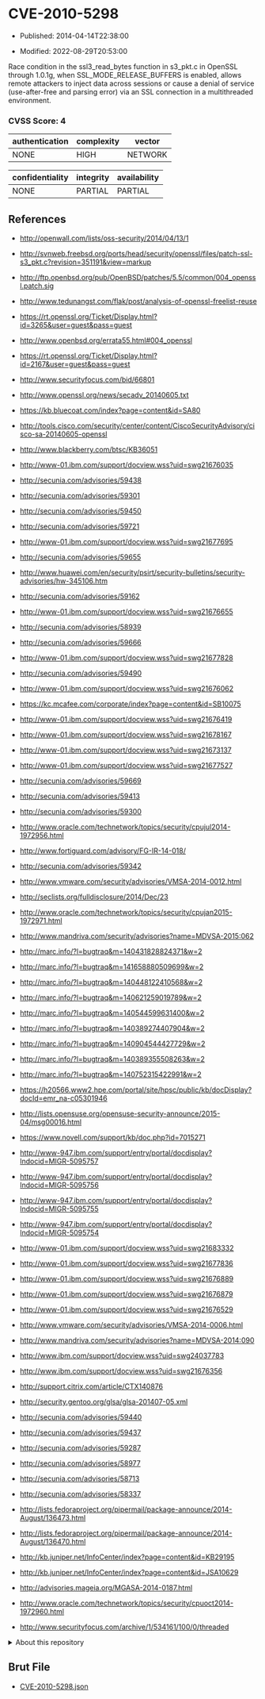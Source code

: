 # CVE-2010-5298

- Published: 2014-04-14T22:38:00

- Modified: 2022-08-29T20:53:00

Race condition in the ssl3_read_bytes function in s3_pkt.c in OpenSSL through 1.0.1g, when SSL_MODE_RELEASE_BUFFERS is enabled, allows remote attackers to inject data across sessions or cause a denial of service (use-after-free and parsing error) via an SSL connection in a multithreaded environment.

### CVSS Score: **4**

| authentication | complexity | vector |
| --- | --- | --- |
| NONE | HIGH | NETWORK |

| confidentiality | integrity | availability |
| --- | --- | --- |
| NONE | PARTIAL | PARTIAL |

## References

* http://openwall.com/lists/oss-security/2014/04/13/1

* http://svnweb.freebsd.org/ports/head/security/openssl/files/patch-ssl-s3_pkt.c?revision=351191&view=markup

* http://ftp.openbsd.org/pub/OpenBSD/patches/5.5/common/004_openssl.patch.sig

* http://www.tedunangst.com/flak/post/analysis-of-openssl-freelist-reuse

* https://rt.openssl.org/Ticket/Display.html?id=3265&user=guest&pass=guest

* http://www.openbsd.org/errata55.html#004_openssl

* https://rt.openssl.org/Ticket/Display.html?id=2167&user=guest&pass=guest

* http://www.securityfocus.com/bid/66801

* http://www.openssl.org/news/secadv_20140605.txt

* https://kb.bluecoat.com/index?page=content&id=SA80

* http://tools.cisco.com/security/center/content/CiscoSecurityAdvisory/cisco-sa-20140605-openssl

* http://www.blackberry.com/btsc/KB36051

* http://www-01.ibm.com/support/docview.wss?uid=swg21676035

* http://secunia.com/advisories/59438

* http://secunia.com/advisories/59301

* http://secunia.com/advisories/59450

* http://secunia.com/advisories/59721

* http://www-01.ibm.com/support/docview.wss?uid=swg21677695

* http://secunia.com/advisories/59655

* http://www.huawei.com/en/security/psirt/security-bulletins/security-advisories/hw-345106.htm

* http://secunia.com/advisories/59162

* http://www-01.ibm.com/support/docview.wss?uid=swg21676655

* http://secunia.com/advisories/58939

* http://secunia.com/advisories/59666

* http://www-01.ibm.com/support/docview.wss?uid=swg21677828

* http://secunia.com/advisories/59490

* http://www-01.ibm.com/support/docview.wss?uid=swg21676062

* https://kc.mcafee.com/corporate/index?page=content&id=SB10075

* http://www-01.ibm.com/support/docview.wss?uid=swg21676419

* http://www-01.ibm.com/support/docview.wss?uid=swg21678167

* http://www-01.ibm.com/support/docview.wss?uid=swg21673137

* http://www-01.ibm.com/support/docview.wss?uid=swg21677527

* http://secunia.com/advisories/59669

* http://secunia.com/advisories/59413

* http://secunia.com/advisories/59300

* http://www.oracle.com/technetwork/topics/security/cpujul2014-1972956.html

* http://www.fortiguard.com/advisory/FG-IR-14-018/

* http://secunia.com/advisories/59342

* http://www.vmware.com/security/advisories/VMSA-2014-0012.html

* http://seclists.org/fulldisclosure/2014/Dec/23

* http://www.oracle.com/technetwork/topics/security/cpujan2015-1972971.html

* http://www.mandriva.com/security/advisories?name=MDVSA-2015:062

* http://marc.info/?l=bugtraq&m=140431828824371&w=2

* http://marc.info/?l=bugtraq&m=141658880509699&w=2

* http://marc.info/?l=bugtraq&m=140448122410568&w=2

* http://marc.info/?l=bugtraq&m=140621259019789&w=2

* http://marc.info/?l=bugtraq&m=140544599631400&w=2

* http://marc.info/?l=bugtraq&m=140389274407904&w=2

* http://marc.info/?l=bugtraq&m=140904544427729&w=2

* http://marc.info/?l=bugtraq&m=140389355508263&w=2

* http://marc.info/?l=bugtraq&m=140752315422991&w=2

* https://h20566.www2.hpe.com/portal/site/hpsc/public/kb/docDisplay?docId=emr_na-c05301946

* http://lists.opensuse.org/opensuse-security-announce/2015-04/msg00016.html

* https://www.novell.com/support/kb/doc.php?id=7015271

* http://www-947.ibm.com/support/entry/portal/docdisplay?lndocid=MIGR-5095757

* http://www-947.ibm.com/support/entry/portal/docdisplay?lndocid=MIGR-5095756

* http://www-947.ibm.com/support/entry/portal/docdisplay?lndocid=MIGR-5095755

* http://www-947.ibm.com/support/entry/portal/docdisplay?lndocid=MIGR-5095754

* http://www-01.ibm.com/support/docview.wss?uid=swg21683332

* http://www-01.ibm.com/support/docview.wss?uid=swg21677836

* http://www-01.ibm.com/support/docview.wss?uid=swg21676889

* http://www-01.ibm.com/support/docview.wss?uid=swg21676879

* http://www-01.ibm.com/support/docview.wss?uid=swg21676529

* http://www.vmware.com/security/advisories/VMSA-2014-0006.html

* http://www.mandriva.com/security/advisories?name=MDVSA-2014:090

* http://www.ibm.com/support/docview.wss?uid=swg24037783

* http://www.ibm.com/support/docview.wss?uid=swg21676356

* http://support.citrix.com/article/CTX140876

* http://security.gentoo.org/glsa/glsa-201407-05.xml

* http://secunia.com/advisories/59440

* http://secunia.com/advisories/59437

* http://secunia.com/advisories/59287

* http://secunia.com/advisories/58977

* http://secunia.com/advisories/58713

* http://secunia.com/advisories/58337

* http://lists.fedoraproject.org/pipermail/package-announce/2014-August/136473.html

* http://lists.fedoraproject.org/pipermail/package-announce/2014-August/136470.html

* http://kb.juniper.net/InfoCenter/index?page=content&id=KB29195

* http://kb.juniper.net/InfoCenter/index?page=content&id=JSA10629

* http://advisories.mageia.org/MGASA-2014-0187.html

* http://www.oracle.com/technetwork/topics/security/cpuoct2014-1972960.html

* http://www.securityfocus.com/archive/1/534161/100/0/threaded

<details>
<summary>About this repository</summary> 

  This repository is part of the project [Live Hack CVE](https://github.com/Live-Hack-CVE). Main website can be found [www.live-hack.org](https://www.live-hack.org) 
  
  Made by [Sn0wAlice](https://github.com/Sn0wAlice) for the people that care about security and need to have a feed of the latest CVEs. Hope you enjoy it, don't forget to star the repo and follow me on [Twitter](https://twitter.com/Sn0wAlice) and [Github](https://github.com/Sn0wAlice). And that is my [personnal website](https://www.alice-snow.me/)

  - [Home Page](https://github.com/Live-Hack-CVE)
  - [Framework](https://github.com/Live-Hack-CVE/cve-framework)
  - [CVE database](https://github.com/Live-Hack-CVE/full_database)
  - [Changelog](https://github.com/Live-Hack-CVE/Changelog)
</details>

## Brut File

* [CVE-2010-5298.json](https://raw.githubusercontent.com/Live-Hack-CVE/full_database/main/cves/2010/CVE-2010-5298.json)

